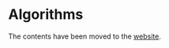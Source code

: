 # Algorithms

The contents have been moved to the [website](https://www.techinterviewhandbook.org/algorithms/study-cheatsheet).

<!-- TODO: Remove in future -->
